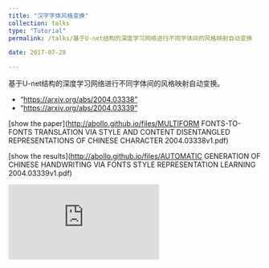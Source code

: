 ```yaml
---
title: "汉字字体风格变换"
collection: talks
type: "Tutorial"
permalink: /talks/基于U-net结构的深度学习网络进行不同字体间的风格映射自动变换

date: 2017-07-28

---
```


基于U-net结构的深度学习网络进行不同字体间的风格映射自动变换。

* “https://arxiv.org/abs/2004.03338”
* “https://arxiv.org/abs/2004.03339”

[show the paper](http://abollo.github.io/files/MULTIFORM FONTS-TO-FONTS TRANSLATION VIA STYLE AND CONTENT DISENTANGLED REPRESENTATIONS OF CHINESE CHARACTER 2004.03338v1.pdf)

[show the results](http://abollo.github.io/files/AUTOMATIC GENERATION OF CHINESE HANDWRITING VIA FONTS STYLE REPRESENTATION LEARNING 2004.03339v1.pdf)


<embed src=" http://abollo.github.io/files/AUTOMATIC GENERATION OF CHINESE HANDWRITING VIA FONTS STYLE REPRESENTATION LEARNING 2004.03339v1.pdf" type="application/pdf" />
